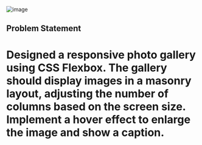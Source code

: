 ![image](https://github.com/user-attachments/assets/d6353ff2-7409-4abf-98ec-34a84a3bb622)

## Problem Statement ##

# Designed a responsive photo gallery using CSS Flexbox. The gallery should display images in a masonry layout, adjusting the number of columns based on the screen size. Implement a hover effect to enlarge the image and show a caption. #
